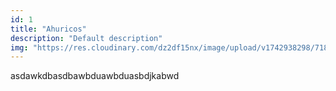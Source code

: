 ```yaml
---
id: 1
title: "Ahuricos"
description: "Default description"
img: "https://res.cloudinary.com/dz2df15nx/image/upload/v1742938298/71864527-295b-44c5-ad00-daf46187a05b.png"
---
```


asdawkdbasdbawbduawbduasbdjkabwd
